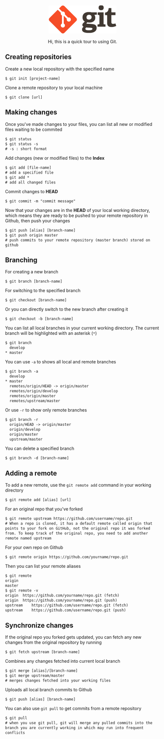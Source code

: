 <p align="center">
	<img alt="Git" src="./img/git-icon.png">
</p>
<p align="center">Hi, this is a quick tour to using Git.</p>

## Creating repositories

Create a new local repository with the specified name

```
$ git init [project-name]
```

Clone a remote repository to your local machine

```
$ git clone [url]
```

## Making changes

Once you've made changes to your files, you can list all new or modified files waiting to be commited

```
$ git status 
$ git status -s	 
# -s : short format
```

Add changes (new or modified files) to the **Index**

```
$ git add [file-name]
# add a specified file
$ git add *			
# add all changed files
```

Commit changes to **HEAD**

```
$ git commit -m "commit message"
```

Now that your changes are in the **HEAD** of your local working directory, which means they are ready to be pushed to your remote repository in Github, then push your changes 

```
$ git push [alias] [branch-name]
$ git push origin master
# push commits to your remote repository (master branch) stored on github 
```

## Branching

For creating a new branch

```
$ git branch [branch-name]
```

For switching to the specified branch 

```
$ git checkout [branch-name]
```

Or you can directly switch to the new branch after creating it

```
$ git checkout -b [branch-name]
```

You can list all local branches in your current working directory.
The current branch will be highlighted with an asterisk (`*`)

```
$ git branch
  develop
* master
```

You can use `-a` to shows all local and remote branches

```
$ git branch -a
  develop
* master
  remotes/origin/HEAD -> origin/master
  remotes/origin/develop
  remotes/origin/master
  remotes/upstream/master
```

Or use `-r` to show only remote branches

```
$ git branch -r
  origin/HEAD -> origin/master
  origin/develop
  origin/master
  upstream/master
```

You can delete a specified branch

```
$ git branch -d [branch-name]
```

## Adding a remote

To add a new remote, use the `git remote add` command in your working directory

```
$ git remote add [alias] [url]
```

For an original repo that you've forked

```
$ git remote upstream https://github.com/username/repo.git
# When a repo is cloned, it has a default remote called origin that points to your fork on GitHub, not the original repo it was forked from. To keep track of the original repo, you need to add another remote named upstream
```

For your own repo on Github

```
$ git remote origin https://github.com/yourname/repo.git
```

Then you can list your remote aliases

```
$ git remote
origin
master
$ git remote -v
origin	https://github.com/yourname/repo.git (fetch)
origin	https://github.com/yourname/repo.git (push)
upstream	https://github.com/username/repo.git (fetch)
upstream	https://github.com/username/repo.git (push)
```

## Synchronize changes

If the original repo you forked gets updated, you can fetch any new changes from the original repository by running

```
$ git fetch upstream [branch-name]
```

Combines any changes fetched into current local branch

```
$ git merge [alias]/[branch-name]
$ git merge upstream/master
# merges changes fetched into your working files
```

Uploads all local branch commits to Github

```
$ git push [alias] [branch-name]
```

You can also use `git pull` to get commits from a remote repository

```
$ git pull 
# when you use git pull, git will merge any pulled commits into the branch you are currently working in which may run into frequent conflicts
```







